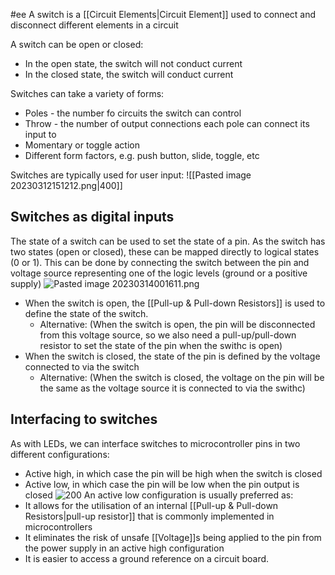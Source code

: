 #ee
A switch is a [[Circuit Elements|Circuit Element]] used to connect and disconnect different elements in a circuit

A switch can be open or closed:
- In the open state, the switch will not conduct current
- In the closed state, the switch will conduct current

Switches can take a variety of forms:
- Poles - the number fo circuits the switch can control
- Throw - the number of output connections each pole can connect its input to
- Momentary or toggle action
- Different form factors, e.g. push button, slide, toggle, etc

Switches are typically used for user input:
![[Pasted image 20230312151212.png|400]]

## Switches as digital inputs
The state of a switch can be used to set the state of a pin. As the switch has two states (open or closed), these can be mapped directly to logical states (0 or 1). This can be done by connecting the switch between the pin and voltage source representing one of the logic levels (ground or a positive supply)
![Pasted image 20230314001611.png](app://local/Users/ashasaunders/Downloads/ash's%20vault/Pasted%20image%2020230314001611.png?1678716971100)
- When the switch is open, the [[Pull-up & Pull-down Resistors]] is used to define the state of the switch.
	- Alternative: (When the switch is open, the pin will be disconnected from this voltage source, so we also need a pull-up/pull-down resistor to set the state of the pin when the swithc is open)
- When the switch is closed, the state of the pin is defined by the voltage connected to via the switch
	- Alternative: (When the switch is closed, the voltage on the pin will be the same as the voltage source it is connected to via the swithc)

## Interfacing to switches
As with LEDs, we can interface switches to microcontroller pins in two different configurations:
- Active high, in which case the pin will be high when the switch is closed
- Active low, in which case the pin will be low when the pin output is closed
![200](app://local/Users/ashasaunders/Downloads/ash's%20vault/Pasted%20image%2020230314002034.png?1678717234475)
An active low configuration is usually preferred as:
- It allows for the utilisation of an internal [[Pull-up & Pull-down Resistors|pull-up resistor]] that is commonly implemented in microcontrollers
- It eliminates the risk of unsafe [[Voltage]]s being applied to the pin from the power supply in an active high configuration
- It is easier to access a ground reference on a circuit board.